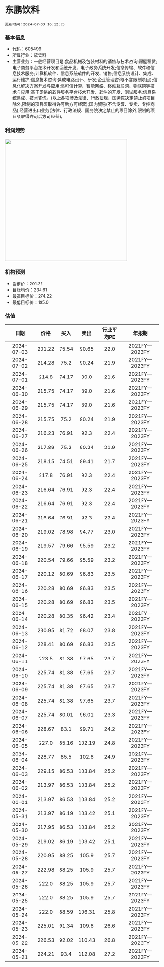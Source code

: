 
# 东鹏饮料

`更新时间：2024-07-03 16:12:55`

### 基本信息

* 代码：605499
* 所属行业：软饮料
* 主营业务：一般经营项目是:食品机械及包装材料的销售与技术咨询;房屋租赁;电子商务平台技术开发和系统开发、电子政务系统开发;信息传输、软件和信息技术服务;计算机软件、信息系统软件的开发、销售;信息系统设计、集成、运行维护;信息技术咨询;集成电路设计、研发;企业管理咨询(不含限制项目);信息化解决方案开发与应用;高可信计算、智能网络、移动互联网、物联网等技术与应用;基于网络的软件服务平台技术开发、软件的开发、测试服务;信息系统集成、技术咨询。(以上各项涉及法律、行政法规、国务院决定禁止的项目除外,限制的项目须取得许可后方可经营);国内贸易(不含专营、专卖、专控商品);经营进出口业务(法律、行政法规、国务院决定禁止的项目除外,限制的项目须取得许可后方可经营)。

### 利润趋势

<img src="https://quickchart.io/chart?c=%7B%22type%22:%20%22line%22%2C%20%22data%22:%20%7B%22labels%22:%20%5B%272021FY%27%2C%20%272022FY%27%2C%20%272023FY%27%5D%2C%20%22datasets%22:%20%5B%7B%22label%22:%20%22%E5%BD%92%E6%AF%8D%E5%87%80%E5%88%A9%E6%B6%A6%22%2C%20%22data%22:%20%5B11.93%2C%2014.41%2C%2020.4%5D%7D%5D%7D%7D" style="width: 400px; height: auto;">

### 机构预测

* 当前价：201.22
* 目标均价：234.61
* 最高目标价：274.22
* 最低目标价：195.0

### 估值

|    日期    |    价格    |    买入    |    卖出    |    行业平均PE    |    年报期    |    
|:---------:|:---------:|:---------:|:---------:|:---------:|:---------:| 
 |2024-07-03|201.22|75.54|90.65|22.0|2021FY—2023FY| 
 |2024-07-02|214.28|75.2|90.24|21.9|2021FY—2023FY| 
 |2024-07-01|214.8|74.17|89.0|21.6|2021FY—2023FY| 
 |2024-06-30|215.75|74.17|89.0|21.6|2021FY—2023FY| 
 |2024-06-29|215.75|74.17|89.0|21.6|2021FY—2023FY| 
 |2024-06-28|215.75|75.2|90.24|21.9|2021FY—2023FY| 
 |2024-06-27|216.23|76.91|92.3|22.4|2021FY—2023FY| 
 |2024-06-26|217.89|75.2|90.24|21.9|2021FY—2023FY| 
 |2024-06-25|218.15|74.51|89.41|21.7|2021FY—2023FY| 
 |2024-06-24|217.8|76.91|92.3|22.4|2021FY—2023FY| 
 |2024-06-23|216.64|76.91|92.3|22.4|2021FY—2023FY| 
 |2024-06-22|216.64|76.91|92.3|22.4|2021FY—2023FY| 
 |2024-06-21|216.64|76.91|92.3|22.4|2021FY—2023FY| 
 |2024-06-20|219.02|78.98|94.77|23.0|2021FY—2023FY| 
 |2024-06-19|219.57|79.66|95.59|23.2|2021FY—2023FY| 
 |2024-06-18|220.54|79.66|95.59|23.2|2021FY—2023FY| 
 |2024-06-17|220.12|80.69|96.83|23.5|2021FY—2023FY| 
 |2024-06-16|220.28|80.69|96.83|23.5|2021FY—2023FY| 
 |2024-06-15|220.28|80.69|96.83|23.5|2021FY—2023FY| 
 |2024-06-14|220.28|80.35|96.42|23.4|2021FY—2023FY| 
 |2024-06-13|230.95|81.72|98.07|23.8|2021FY—2023FY| 
 |2024-06-12|228.41|80.69|96.83|23.5|2021FY—2023FY| 
 |2024-06-11|223.5|81.38|97.65|23.7|2021FY—2023FY| 
 |2024-06-10|225.74|81.38|97.65|23.7|2021FY—2023FY| 
 |2024-06-09|225.74|81.38|97.65|23.7|2021FY—2023FY| 
 |2024-06-08|225.74|81.38|97.65|23.7|2021FY—2023FY| 
 |2024-06-07|225.74|80.01|96.01|23.3|2021FY—2023FY| 
 |2024-06-06|228.67|83.1|99.71|24.2|2021FY—2023FY| 
 |2024-06-05|227.0|85.16|102.19|24.8|2021FY—2023FY| 
 |2024-06-04|228.77|85.5|102.6|24.9|2021FY—2023FY| 
 |2024-06-03|229.15|86.53|103.84|25.2|2021FY—2023FY| 
 |2024-06-02|213.97|86.53|103.84|25.2|2021FY—2023FY| 
 |2024-06-01|213.97|86.53|103.84|25.2|2021FY—2023FY| 
 |2024-05-31|213.97|86.19|103.42|25.1|2021FY—2023FY| 
 |2024-05-30|217.95|86.53|103.84|25.2|2021FY—2023FY| 
 |2024-05-29|219.02|86.19|103.42|25.1|2021FY—2023FY| 
 |2024-05-28|220.95|88.25|105.9|25.7|2021FY—2023FY| 
 |2024-05-27|222.98|88.25|105.9|25.7|2021FY—2023FY| 
 |2024-05-26|222.0|88.25|105.9|25.7|2021FY—2023FY| 
 |2024-05-25|222.0|88.25|105.9|25.7|2021FY—2023FY| 
 |2024-05-24|222.0|88.59|106.31|25.8|2021FY—2023FY| 
 |2024-05-23|225.01|91.34|109.6|26.6|2021FY—2023FY| 
 |2024-05-22|226.53|92.02|110.43|26.8|2021FY—2023FY| 
 |2024-05-21|224.21|93.4|112.08|27.2|2021FY—2023FY|
